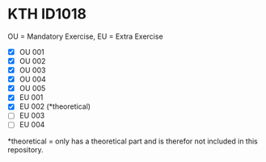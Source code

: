 # KTH ID1018
OU = Mandatory Exercise, EU = Extra Exercise

- [x] OU 001
- [x] OU 002
- [x] OU 003
- [x] OU 004
- [x] OU 005
- [x] EU 001
- [x] EU 002 (\*theoretical)
- [ ] EU 003
- [ ] EU 004

\*theoretical = only has a theoretical part and is therefor not included in this repository.